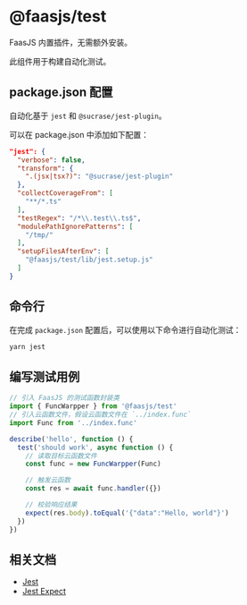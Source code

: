 # @faasjs/test

FaasJS 内置插件，无需额外安装。

此组件用于构建自动化测试。

## package.json 配置

自动化基于 `jest` 和 `@sucrase/jest-plugin`。

可以在 package.json 中添加如下配置：

```json
"jest": {
  "verbose": false,
  "transform": {
    ".(jsx|tsx?)": "@sucrase/jest-plugin"
  },
  "collectCoverageFrom": [
    "**/*.ts"
  ],
  "testRegex": "/*\\.test\\.ts$",
  "modulePathIgnorePatterns": [
    "/tmp/"
  ],
  "setupFilesAfterEnv": [
    "@faasjs/test/lib/jest.setup.js"
  ]
}
```

## 命令行

在完成 `package.json` 配置后，可以使用以下命令进行自动化测试：

```bash
yarn jest
```

## 编写测试用例

```typescript
// 引入 FaasJS 的测试函数封装类
import { FuncWarpper } from '@faasjs/test'
// 引入云函数文件，假设云函数文件在 `../index.func`
import Func from '../index.func'

describe('hello', function () {
  test('should work', async function () {
    // 读取目标云函数文件
    const func = new FuncWarpper(Func)

    // 触发云函数
    const res = await func.handler({})

    // 校验响应结果
    expect(res.body).toEqual('{"data":"Hello, world"}')
  })
})
```

## 相关文档

- [Jest](https://jestjs.io/)
- [Jest Expect](https://jestjs.io/docs/en/expect)
